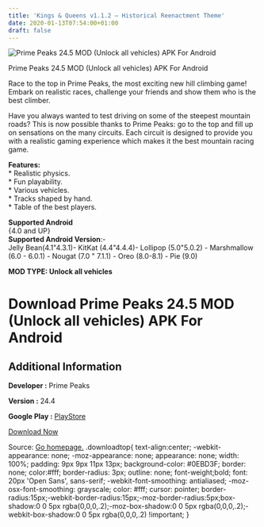 ```yaml
---
title: 'Kings & Queens v1.1.2 – Historical Reenactment Theme'
date: 2020-01-13T07:54:00+01:00
draft: false
---
```


![Prime Peaks 24.5 MOD (Unlock all vehicles) APK For Android](https://i1.wp.com/apkhome.net/wp-content/uploads/2020/01/Prime-Peaks-24.5-MOD-Unlock-all-vehicles.png "Prime Peaks 24.5 MOD (Unlock all vehicles) APK For Android")

  

Prime Peaks 24.5 MOD (Unlock all vehicles) APK For Android

Race to the top in Prime Peaks, the most exciting new hill climbing game! Embark on realistic races, challenge your friends and show them who is the best climber.

Have you always wanted to test driving on some of the steepest mountain roads? This is now possible thanks to Prime Peaks: go to the top and fill up on sensations on the many circuits. Each circuit is designed to provide you with a realistic gaming experience which makes it the best mountain racing game.

**Features:**  
\* Realistic physics.  
\* Fun playability.  
\* Various vehicles.  
\* Tracks shaped by hand.  
\* Table of the best players.

**Supported Android**  
{4.0 and UP}  
**Supported Android Version**:-  
Jelly Bean(4.1"4.3.1)- KitKat (4.4"4.4.4)- Lollipop (5.0"5.0.2) - Marshmallow (6.0 - 6.0.1) - Nougat (7.0 " 7.1.1) - Oreo (8.0-8.1) - Pie (9.0)

**MOD TYPE: Unlock all vehicles**

Download Prime Peaks 24.5 MOD (Unlock all vehicles) APK For Android
===================================================================

Additional Information
----------------------

**Developer :** Prime Peaks

**Version :** 24.4

**Google Play :** [PlayStore](https://play.google.com/store/apps/details?id=com.a25apps.HillClimber)

  

[Download Now](https://store4app.co/post/prime-peaks-24-5-mod-unlock-all-vehicles-apk-for-android_1578851271)

  
Source: [Go homepage.](https://store4app.co/post/prime-peaks-24-5-mod-unlock-all-vehicles-apk-for-android_1578851271) .downloadtop{ text-align:center; -webkit-appearance: none; -moz-appearance: none; appearance: none; width: 100%; padding: 9px 9px 11px 13px; background-color: #0EBD3F; border: none; color:#fff; border-radius: 3px; outline: none; font-weight;bold; font: 20px 'Open Sans', sans-serif; -webkit-font-smoothing: antialiased; -moz-osx-font-smoothing: grayscale; color: #fff; cursor: pointer; border-radius:15px;-webkit-border-radius:15px;-moz-border-radius:5px;box-shadow:0 0 5px rgba(0,0,0,.2);-moz-box-shadow:0 0 5px rgba(0,0,0,.2);-webkit-box-shadow:0 0 5px rgba(0,0,0,.2) !important; }